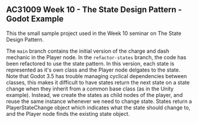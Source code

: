 ## AC31009 Week 10 - The State Design Pattern - Godot Example
This the small sample project used in the Week 10 seminar on The State Design Pattern. 

The `main` branch contains the initial version of the charge and dash mechanic in the Player node. In the `refactor-states` branch, the code has been refactored to use the state pattern. In this version, each state is represented as it's own class and the Player node delgates to the state. Note that Godot 3.5 has trouble managing cyclical dependencies between classes, this makes it difficult to have states return the next state on a state change when they inherit from a common base class (as in the Unity example). Instead, we create the states as child nodes of the player, and reuse the same instance whenever we need to change state. States return a PlayerStateChange object which indicates what the state should change to, and the Player node finds the existing state object.